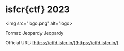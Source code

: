 # isfcr{ctf} 2023

<img src="logo.png" alt="logo>


Format: Jeopardy Jeopardy

Official URL: [https://ctfd.isfcr.in/](https://ctfd.isfcr.in/)



